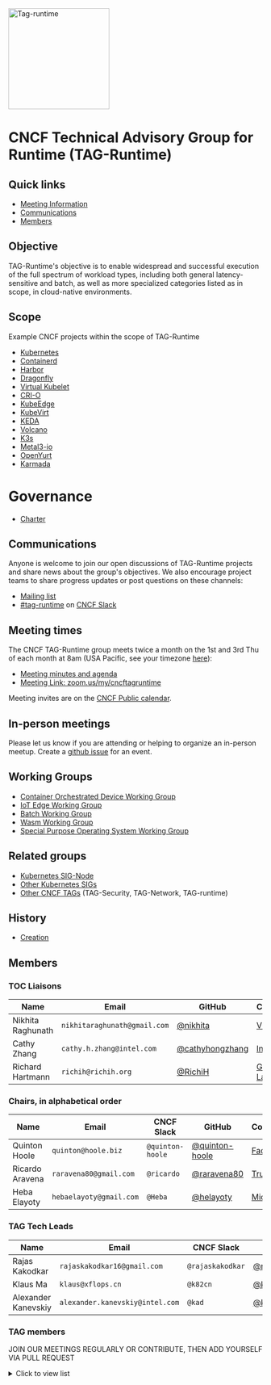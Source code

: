 <img width="200" alt="Tag-runtime" src="https://github.com/cncf/artwork/blob/main/other/tag-runtime/icon/color/tag-runtime_icon-color.png">

# CNCF Technical Advisory Group for Runtime (TAG-Runtime)

## Quick links

- [Meeting Information](#meeting-times)
- [Communications](#communications)
- [Members](#members)

## Objective

TAG-Runtime's objective is to enable widespread and successful execution of the full spectrum of workload types, including both general latency-sensitive and batch, as well as more specialized categories listed as in scope, in cloud-native environments.

## Scope

Example CNCF projects within the scope of TAG-Runtime

* [Kubernetes](https://kubernetes.io/)
* [Containerd](https://containerd.io/)
* [Harbor](https://goharbor.io/)
* [Dragonfly](https://d7y.io/en-us/)
* [Virtual Kubelet](https://virtual-kubelet.io/)
* [CRI-O](https://cri-o.io/)
* [KubeEdge](https://kubeedge.io/en/)
* [KubeVirt](https://kubevirt.io/)
* [KEDA](https://keda.sh/)
* [Volcano](https://volcano.sh/)
* [K3s](https://k3s.io/)
* [Metal3-io](https://metal3.io/)
* [OpenYurt](https://openyurt.io/en-us/)
* [Karmada](https://karmada.io/)

# Governance

* [Charter](https://github.com/cncf/toc/blob/main/tags/runtime-charter.md)

## Communications

Anyone is welcome to join our open discussions of TAG-Runtime projects and share news about the group's objectives. We also encourage project teams to share progress updates or post questions on these channels:

* [Mailing list](https://lists.cncf.io/g/cncf-tag-runtime)
* [#tag-runtime](https://cloud-native.slack.com/archives//CPBE97SMU) on [CNCF Slack](https://slack.cncf.io/)

## Meeting times

The CNCF TAG-Runtime group meets twice a month on the 1st and 3rd Thu of each month at 8am (USA Pacific, see your timezone [here](https://time.is/compare/0800_18_Mar_2021_in_PT)):

* [Meeting minutes and agenda](https://docs.google.com/document/d/1k7VNetgbuDNyIs_87GLQRH2W5SLgjgOhB6pDyv89MYk/)
* [Meeting Link: zoom.us/my/cncftagruntime](https://zoom.us/my/cncftagruntime)

Meeting invites are on the [CNCF Public calendar](https://www.cncf.io/community/calendar/).
## In-person meetings

Please let us know if you are attending or helping to organize an in-person meetup.
Create a [github issue](https://github.com/cncf/tag-runtime/issues/new) for an event.

## Working Groups

* [Container Orchestrated Device Working Group](https://github.com/cncf/tag-runtime/blob/main/wg/COD.md)
* [IoT Edge Working Group](https://github.com/cncf/tag-runtime/blob/main/wg/iot-edge.md)
* [Batch Working Group](https://github.com/cncf/tag-runtime/blob/main/wg/bsi.md)
* [Wasm Working Group](https://github.com/cncf/tag-runtime/blob/main/wg/wasm.md)
* [Special Purpose Operating System Working Group](https://github.com/cncf/tag-runtime/blob/main/wg/sp-os.md)

## Related groups

* [Kubernetes SIG-Node](https://github.com/kubernetes/community/tree/master/sig-node)
* [Other Kubernetes SIGs](https://github.com/kubernetes/community)
* [Other CNCF TAGs](https://github.com/cncf) (TAG-Security, TAG-Network, TAG-runtime)

## History

* [Creation](https://github.com/cncf/toc/pull/319)

## Members

### TOC Liaisons

| Name                | Email                       |  GitHub                                              | Company                                 |
|---------------------|-----------------------------|------------------------------------------------------|-----------------------------------------|
| Nikhita Raghunath   | `nikhitaraghunath@gmail.com`| [@nikhita](https://github.com/nikhita)               | [VMware](https://www.vmware.com)        |
| Cathy Zhang         | `cathy.h.zhang@intel.com`   | [@cathyhongzhang](https://github.com/cathyhongzhang) | [Intel](https://www.intel.com)          |
| Richard Hartmann    | `richih@richih.org`         | [@RichiH](https://github.com/RichiH)                 | [Grafana Labs](https://grafana.com/)    |

### Chairs, in alphabetical order

| Name                | Email                  | CNCF Slack         | GitHub                                             | Company                               |
|---------------------|------------------------|--------------------|----------------------------------------------------|---------------------------------------|
| Quinton Hoole       | `quinton@hoole.biz`    | `@quinton-hoole`   | [@quinton-hoole](https://github.com/quinton-hoole) | [FaceBook](https://facebook.com/)     |
| Ricardo Aravena     | `raravena80@gmail.com` | `@ricardo`         | [@raravena80](https://github.com/raravena80)       | [TruEra](https://truera.com/)         |
| Heba Elayoty        | `hebaelayoty@gmail.com`| `@Heba`            | [@helayoty](https://github.com/helayoty)           | [Microsoft](https://www.microsoft.com)|

### TAG Tech Leads

| Name                | Email                           | CNCF Slack         | GitHub                                         | Company                                 |
|---------------------|---------------------------------|--------------------|------------------------------------------------|-----------------------------------------|
| Rajas Kakodkar      | `rajaskakodkar16@gmail.com`                                 | `@rajaskakodkar`   | [@rajaskakodkar](https://github.com/rajaskakodkar)     | [VMWare](https://www.vmware.com)  |
| Klaus Ma            | `klaus@xflops.cn`               | `@k82cn`           | [@k82cn](https://github.com/k82cn)             | [Nvidia](https://nvidia.com)            |
| Alexander Kanevskiy | `alexander.kanevskiy@intel.com` | `@kad`             | [@kad](https://github.com/kad)                 | [Intel](https://intel.com)              |



### TAG members

JOIN OUR MEETINGS REGULARLY OR CONTRIBUTE, THEN ADD YOURSELF VIA PULL REQUEST

<details><summary>Click to view list</summary>

* Michael Michael ([@michmike](https://github.com/michmike)), VMware
* Tom Kerkhove ([@tomkerkhove](https://github.com/tomkerkhove)), Microsoft
* Jeff Hollan ([@jeffhollan](https://github.com/jeffhollan)), Snowflake
* Anirudh Garg ([@anirudhgarg](https://github.com/anirudhgarg)), Microsoft
* Erick Carty ([@ebcarty](https://github.com/ebcarty))
* Renaud Gaubert ([@RenaudWasTaken](https://github.com/RenaudWasTaken)), Nvidia
* Nikhita Raghunath ([@nikhita](https://github.com/nikhita)), VMware
* Heba Elayoty ([@helayoty](https://github.com/helayoty)), Microsoft
* Alexander Jung ([@nderjung](https://github.com/nderjung)), Unikraft
* Rajas Kakodkar ([@rajaskakodkar](https://github.com/rajaskakodkar)), VMware
* Sean McGinnis ([@stmcginnis](https://github.com/stmcginnis)), AWS
</details>
